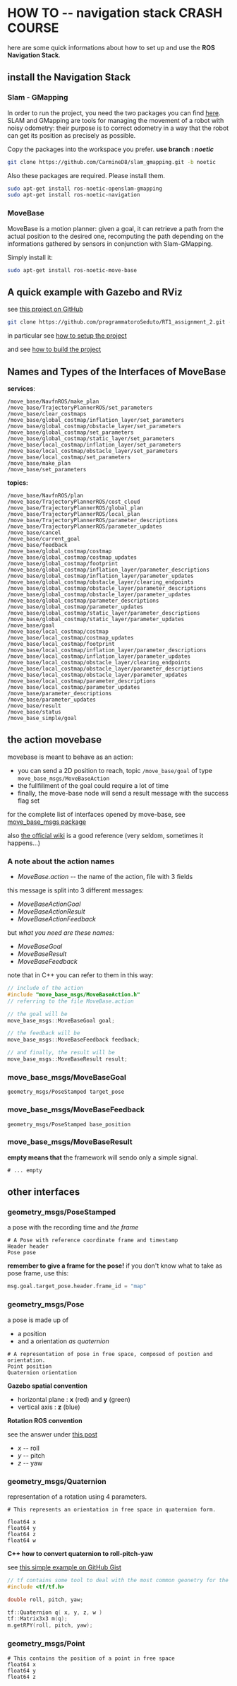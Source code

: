 # HOW TO -- navigation stack CRASH COURSE

here are some quick informations about how to set up and use the **ROS Navigation Stack**.

## install the Navigation Stack

### Slam - GMapping

In order to run the project, you need the two packages you can find [here](https://github.com/CarmineD8/slam_gmapping.git). SLAM and GMapping are tools for managing the movement of a robot with noisy odometry: their purpose is to correct odometry in a way that the robot can get its position as precisely as possible. 

Copy the packages into the workspace you prefer. **use branch : _noetic_**


```bash
git clone https://github.com/CarmineD8/slam_gmapping.git -b noetic
```

Also these packages are required. Please install them. 

```bash
sudo apt-get install ros-noetic-openslam-gmapping
sudo apt-get install ros-noetic-navigation
```

### MoveBase

MoveBase is a motion planner: given a goal, it can retrieve a path from the actual position to the desired one, recomputing the path depending on the informations gathered by sensors in conjunction with Slam-GMapping. 

Simply install it:

```bash
sudo apt-get install ros-noetic-move-base
```

## A quick example with Gazebo and RViz

see [this project on GitHub](https://github.com/programmatoroSeduto/RT1_assignment_2)

```bash
git clone https://github.com/programmatoroSeduto/RT1_assignment_2.git -b main ./test_nav_stack
```

in particular see [how to setup the project](https://github.com/programmatoroSeduto/RT1_assignment_2#how-to-set-up-the-project)

and see [how to build the project](https://github.com/programmatoroSeduto/RT1_assignment_2#build-the-project)

## Names and Types of the Interfaces of MoveBase

**services**:

```
/move_base/NavfnROS/make_plan
/move_base/TrajectoryPlannerROS/set_parameters
/move_base/clear_costmaps
/move_base/global_costmap/inflation_layer/set_parameters
/move_base/global_costmap/obstacle_layer/set_parameters
/move_base/global_costmap/set_parameters
/move_base/global_costmap/static_layer/set_parameters
/move_base/local_costmap/inflation_layer/set_parameters
/move_base/local_costmap/obstacle_layer/set_parameters
/move_base/local_costmap/set_parameters
/move_base/make_plan
/move_base/set_parameters
```

**topics:**

```
/move_base/NavfnROS/plan
/move_base/TrajectoryPlannerROS/cost_cloud
/move_base/TrajectoryPlannerROS/global_plan
/move_base/TrajectoryPlannerROS/local_plan
/move_base/TrajectoryPlannerROS/parameter_descriptions
/move_base/TrajectoryPlannerROS/parameter_updates
/move_base/cancel
/move_base/current_goal
/move_base/feedback
/move_base/global_costmap/costmap
/move_base/global_costmap/costmap_updates
/move_base/global_costmap/footprint
/move_base/global_costmap/inflation_layer/parameter_descriptions
/move_base/global_costmap/inflation_layer/parameter_updates
/move_base/global_costmap/obstacle_layer/clearing_endpoints
/move_base/global_costmap/obstacle_layer/parameter_descriptions
/move_base/global_costmap/obstacle_layer/parameter_updates
/move_base/global_costmap/parameter_descriptions
/move_base/global_costmap/parameter_updates
/move_base/global_costmap/static_layer/parameter_descriptions
/move_base/global_costmap/static_layer/parameter_updates
/move_base/goal
/move_base/local_costmap/costmap
/move_base/local_costmap/costmap_updates
/move_base/local_costmap/footprint
/move_base/local_costmap/inflation_layer/parameter_descriptions
/move_base/local_costmap/inflation_layer/parameter_updates
/move_base/local_costmap/obstacle_layer/clearing_endpoints
/move_base/local_costmap/obstacle_layer/parameter_descriptions
/move_base/local_costmap/obstacle_layer/parameter_updates
/move_base/local_costmap/parameter_descriptions
/move_base/local_costmap/parameter_updates
/move_base/parameter_descriptions
/move_base/parameter_updates
/move_base/result
/move_base/status
/move_base_simple/goal
```

## the action movebase

movebase is meant to behave as an action:

- you can send a 2D position to reach, topic `/move_base/goal` of type `move_base_msgs/MoveBaseAction`
- the fullfillment of the goal could require a lot of time
- finally, the move-base node will send a result message with the success flag set

for the complete list of interfaces opened by move-base, see [move_base_msgs package](http://docs.ros.org/en/fuerte/api/move_base_msgs/html/index-msg.html)

also [the official wiki](http://wiki.ros.org/move_base) is a good reference (very seldom, sometimes it happens...)

### A note about the action names

- *MoveBase.action* -- the name of the action, file with 3 fields

this message is split into 3 different messages:

- *MoveBaseActionGoal*
- *MoveBaseActionResult*
- *MoveBaseActionFeedback*

but *what you need are these names:* 

- *MoveBaseGoal*
- *MoveBaseResult*
- *MoveBaseFeedback*

note that in C++ you can refer to them in this way:

```c++
// include of the action
#include "move_base_msgs/MoveBaseAction.h"
// referring to the file MoveBase.action

// the goal will be
move_base_msgs::MoveBaseGoal goal;

// the feedback will be
move_base_msgs::MoveBaseFeedback feedback;

// and finally, the result will be
move_base_msgs::MoveBaseResult result;
```

### move_base_msgs/MoveBaseGoal

```
geometry_msgs/PoseStamped target_pose
```

### move_base_msgs/MoveBaseFeedback

```
geometry_msgs/PoseStamped base_position
```

### move_base_msgs/MoveBaseResult

**empty means that** the framework will sendo only a simple signal. 

```
# ... empty
```

## other interfaces

### geometry_msgs/PoseStamped

a pose with the recording time and *the frame*

```
# A Pose with reference coordinate frame and timestamp
Header header
Pose pose
```

**remember to give a frame for the pose!** if you don't know what to take as pose frame, use this:

```python
msg.goal.target_pose.header.frame_id = "map"
```

### geometry_msgs/Pose

a pose is made up of

- a position
- and a orientation *as quaternion*

```
# A representation of pose in free space, composed of postion and orientation. 
Point position
Quaternion orientation
```

**Gazebo spatial convention**

- horizontal plane : **x** (red) and **y** (green)
- vertical axis : **z** (blue)

**Rotation ROS convention**

see the answer under [this post](https://answers.ros.org/question/58863/incorrect-rollpitch-yaw-values-using-getrpy/)

- *x* -- roll
- *y* -- pitch
- *z* -- yaw

### geometry_msgs/Quaternion

representation of a rotation using 4 parameters. 

```
# This represents an orientation in free space in quaternion form.

float64 x
float64 y
float64 z
float64 w
```

**C++ how to convert quaternion to roll-pitch-yaw**

see [this simple example on GitHub Gist](https://gist.github.com/marcoarruda/f931232fe3490b7fa20dbb38da1195ac)

```c++
// tf contains some tool to deal with the most common geonetry for the Geometrical Unit
#include <tf/tf.h>

double roll, pitch, yaw;

tf::Quaternion q( x, y, z, w )
tf::Matrix3x3 m(q);
m.getRPY(roll, pitch, yaw);
```

### geometry_msgs/Point

```
# This contains the position of a point in free space
float64 x
float64 y
float64 z
```
